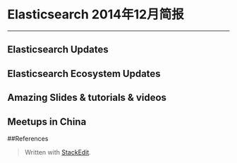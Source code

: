 # Elasticsearch 2014年12月简报

---

## Elasticsearch Updates

## Elasticsearch Ecosystem Updates


## Amazing Slides & tutorials & videos


## Meetups in China


##References


> Written with [StackEdit](https://stackedit.io/).
